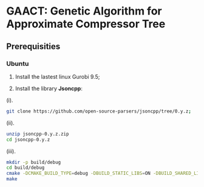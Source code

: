 # GAACT: Genetic Algorithm for Approximate Compressor Tree 
## Prerequisities

### Ubuntu

1. Install the lastest linux Gurobi 9.5;

2. Install the library **Jsoncpp**:

(i). 
```bash
git clone https://github.com/open-source-parsers/jsoncpp/tree/0.y.z;
```
(ii). 
```bash
unzip jsoncpp-0.y.z.zip
cd jsoncpp-0.y.z
```
(iii).
```bash
mkdir -p build/debug
cd build/debug
cmake -DCMAKE_BUILD_TYPE=debug -DBUILD_STATIC_LIBS=ON -DBUILD_SHARED_LIBS=ON -DARCHIVE_INSTALL_DIR=. -G "Unix Makefiles" ../..
make
```



